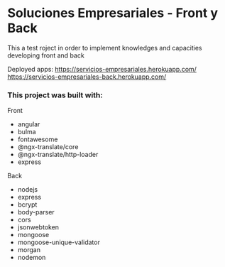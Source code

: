 # Soluciones Empresariales - Front y Back
This a test roject in order to implement knowledges and capacities developing front and back

Deployed apps:
https://servicios-empresariales.herokuapp.com/
https://servicios-empresariales-back.herokuapp.com/

### This project was built with:
Front
- angular
- bulma
- fontawesome
- @ngx-translate/core
- @ngx-translate/http-loader
- express

Back
- nodejs
- express
- bcrypt
- body-parser
- cors
- jsonwebtoken
- mongoose
- mongoose-unique-validator
- morgan
- nodemon